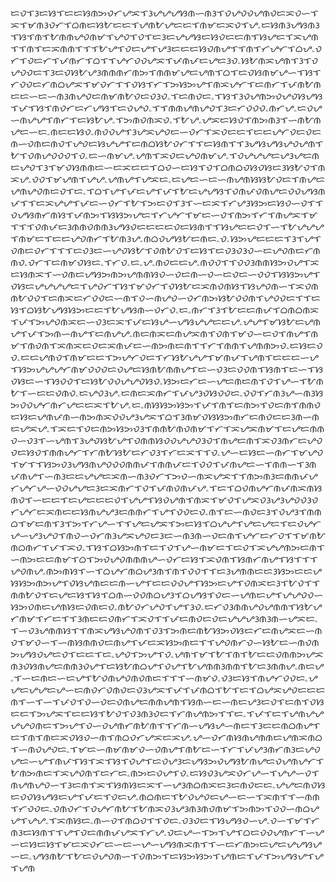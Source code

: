 ᜇᜏᜎᜂᜇᜐᜎᜇᜇᜐᜈᜅᜏᜆᜌᜁᜎᜂᜌᜌᜌᜐᜈᜑᜈᜂᜎᜏᜌᜏᜏᜌᜈᜏᜇᜁᜏᜑᜎᜁᜎᜋᜈᜂᜏᜆᜎᜊᜈᜇᜐᜀᜇᜇᜎᜌᜈᜀᜌᜇᜇᜎᜈᜋᜇᜁᜏᜎᜌۦᜇᜐᜈᜂᜌᜐᜈᜂᜎᜐᜎᜈᜎᜀᜈᜈᜌᜏᜈᜋᜎᜌᜏᜎᜏᜎᜇᜂᜇᜌᜌᜐᜇᜐᜏᜇᜇᜈᜎᜐᜌᜇᜎᜁᜌᜈᜎᜎᜈᜎᜇᜁᜈᜈᜎᜎᜎᜀᜌᜎᜏᜇᜌᜎᜌᜂᜇᜇᜇᜐᜏᜈᜌᜎᜎᜈᜎᜆᜌᜆᜎᜊᜌۦᜏᜆᜎᜏᜇᜆᜎᜉᜈᜆᜎᜊᜎᜎᜌᜆᜏᜏᜌᜁᜎᜉᜈᜉᜇᜌᜇᜂᜏۦᜐᜀᜈᜁᜌᜈᜎᜂᜎᜏᜌᜏᜏᜇᜎᜂᜇᜏᜐᜀᜌᜂᜈᜈᜈᜆᜈᜅᜎᜈᜈᜋᜌᜇᜌᜈᜎᜊᜎᜇᜏᜐᜈᜋᜌᜑᜎᜐᜎᜆᜏᜏᜇᜆᜈᜊᜌᜁᜎᜋᜏᜆᜎᜎᜏᜐᜎᜆᜎᜅᜐᜅᜌᜎᜈᜁᜌᜆᜎᜇᜈᜆᜎᜉᜈᜀᜈᜇᜇᜑᜇᜑᜈᜂᜈᜌᜏᜇᜈᜋᜈᜀᜏᜇᜏᜂᜏۦᜎᜇᜈᜏᜇۦᜎᜐᜎᜂᜏᜌᜈᜅᜏᜌᜏᜐᜌᜐᜎᜉᜎᜐᜎᜈᜏᜆᜇᜆᜌᜐᜎᜇᜏᜌᜏۦᜎᜎᜈᜈᜌᜈᜌᜏᜎᜂᜇᜆᜏᜏᜏۦᜈᜆᜌۦᜇᜏᜌᜑᜈᜌᜌᜎᜈᜆᜎᜇᜐᜀᜌۦᜎᜅᜈᜏᜈᜁᜏۦᜎᜀᜌۦᜌᜁᜇᜐᜏᜎᜈᜅᜈᜂᜎᜑᜈᜀᜈᜌᜇᜑᜇۦᜈᜇᜇᜐᜏۦᜈᜏᜏᜌᜎᜂᜌᜁᜌᜏᜇᜑᜏᜆᜎᜁᜏᜇᜇᜎᜇᜇᜌᜆᜏᜇᜏᜇᜈᜑᜏᜈᜇᜈᜏᜎᜌᜏᜇᜐᜌᜌᜎᜇᜈᜊᜐᜀᜏᜆᜎᜎᜇᜐᜈᜎᜎᜂᜌᜐᜌᜐᜌᜏᜌᜈᜎᜀᜎᜏᜈᜌᜏᜏᜏᜎᜏۦᜇᜑᜈᜋᜌۦᜌᜈᜎᜁᜏᜇᜌᜏᜈᜋᜌۦᜎᜏᜌᜌᜌᜇᜌᜂᜌᜇᜈᜇᜌᜏᜎᜂᜎᜋᜏᜐᜈᜈᜇᜑᜇᜁᜇᜇᜎᜊᜏᜑᜇᜐᜎᜏᜎᜊᜈᜊᜏᜐᜏᜐᜇᜂᜐᜀᜏᜎᜈᜁᜌۦᜏᜏᜎᜋᜌᜈᜎᜌᜌۦᜌᜈᜌᜎᜌᜁᜇۦᜇᜌᜇᜑᜇᜑᜈᜌᜈᜐᜐᜀᜏᜇᜎᜈᜌᜇᜌᜈᜌᜏᜈᜇᜏᜎᜇۦᜎᜊᜎᜌᜎᜉᜇᜌᜎᜉᜎᜀᜇᜌᜌᜐᜎᜏᜈᜉᜏᜈᜌᜇᜏᜏᜌᜐᜈᜉᜎᜎᜇᜁᜌᜌᜎᜉᜇᜑᜏᜆᜎᜀᜎᜅᜇᜏᜎᜂᜎᜑᜇᜁᜎᜆᜌᜂᜐᜅᜇᜐᜏᜑᜏᜎᜎᜏᜌᜐᜈᜆᜈᜐᜎᜉᜈᜅᜎᜐᜐᜅᜌᜇᜎᜆᜌᜆᜎᜋᜇᜑᜏᜎᜈᜅᜎᜆᜎᜈᜌᜁᜎᜋᜎᜎᜎᜏᜈᜉᜇᜂᜈᜈᜏᜈᜈᜂᜌᜐᜏᜇᜇᜇᜇᜏᜇᜐᜈᜎᜎᜐᜌᜇᜇᜏᜎᜑᜎᜀᜌᜌᜌᜎᜈᜋᜇᜎᜇᜇᜌᜏᜈᜆᜎᜀᜈᜂᜌۦᜈᜊᜏᜌᜐᜀᜇᜈᜇۦᜏۦᜐᜅᜌᜇᜇᜇᜎᜂᜎᜌᜎᜏᜈᜇᜏᜆᜎᜎᜎᜇᜏᜂᜇᜑᜌᜏᜐᜀᜎᜏᜈᜀᜏᜎᜇᜐᜎᜇᜏᜂᜏᜂᜏᜑᜇᜌᜏᜈᜇᜆᜈᜈᜏۦᜏᜆᜎᜇᜈᜋᜏᜐᜇۦᜎᜆᜏۦᜇۦᜌۦᜈᜏᜇᜇᜌۦᜈᜏᜏᜎᜎᜏᜏᜂᜈᜈᜐᜅᜏᜌᜎᜁᜇᜐᜈᜁᜎᜑᜏᜈᜇᜌᜐᜅᜈᜅᜌᜈᜈᜐᜏᜑᜏᜇᜈᜑᜏᜑᜇᜏᜇᜑᜏᜏᜎᜐᜐᜅᜌᜎᜏᜐᜇᜌᜌᜌᜌᜇᜎᜌᜏᜆᜎᜐᜎᜋᜏᜆᜎᜏᜐᜀᜇᜁᜈᜏᜈᜐᜎᜐᜌᜏᜈᜑᜎᜁᜏᜈᜈᜀᜏᜏᜎᜇᜈᜁᜇᜆᜏᜏᜇᜑᜈᜎᜏᜑᜈᜌᜏᜑᜏᜆᜈᜅᜐᜀᜏᜏᜈᜎᜌᜏᜏᜇᜎᜎᜇᜐᜎᜊᜐᜀᜌᜐᜐᜅᜇᜇᜎᜀᜌᜐᜈᜑᜏᜆᜏۦᜇۦᜈᜆᜎᜂᜎᜀᜇᜇᜈᜉᜎᜊᜈᜊᜈᜁᜎᜉᜎᜅᜌᜏᜈᜁᜇᜑᜏᜂᜇᜁᜎᜉᜇᜐᜌᜑᜌᜐᜌᜌᜇᜇᜌۦᜌᜌᜎᜋᜐᜀᜇᜌᜈᜌᜎᜉᜎᜅᜈᜑᜈᜌᜎᜇᜈᜌᜌۦᜈᜇᜈᜁᜇᜈᜌᜁᜈᜎᜏᜈᜎᜋᜏᜑᜇᜏᜎᜈᜌᜎᜈᜋᜎᜈᜏᜈᜎᜁᜈᜁᜇᜏᜇᜁᜈᜉᜇᜑᜈᜅᜈᜇᜈᜎᜎᜆᜎᜈᜈᜎᜌᜈᜈᜅᜏۦᜇᜐᜇᜏᜏۦᜇᜇᜌᜈᜏᜎᜈᜋᜇᜇᜎᜅᜌᜆᜏᜇᜎᜆᜐᜀᜌᜌᜎᜋᜈᜉᜎᜌᜈᜎᜇᜇᜇᜑᜌᜎᜐᜅᜌᜌᜌᜆᜈᜋᜏᜏᜏᜇᜏᜌᜇᜐᜈᜀᜈᜈᜌᜎᜇᜑᜏᜂᜇᜏᜏᜈᜎᜐᜈᜎᜇᜑᜎᜐᜏᜐᜇᜑᜎᜐᜏᜏᜎᜇᜐᜀᜏᜏᜌᜌᜏᜐᜏۦᜐᜅᜇᜆᜇᜑᜌᜇᜈᜇᜈᜎᜏᜎᜌᜑᜎᜀᜈᜀᜎᜑᜇᜇᜏᜈᜏۦᜇᜌᜏᜂᜌۦᜇᜈᜇᜁᜈᜆᜎᜉᜌᜂᜏᜐᜏᜏᜇۦᜏᜏᜎᜆᜈᜂᜌᜑᜈᜂᜐᜅᜏᜏᜌᜆᜈᜆᜌᜇᜇᜁᜎᜀᜌۦᜇۦᜈᜐᜐᜅᜐᜅᜎᜉᜎᜈᜎᜇᜈᜅᜎᜏᜇᜈᜎᜈᜈᜏᜇᜐᜇᜌᜈᜉᜈᜑᜈᜅᜈᜁᜏᜏᜌᜂᜌᜁᜎᜊᜎᜂᜈᜋᜏᜐᜐᜅᜈᜆᜇᜈᜏᜇᜇᜂᜈᜑᜈᜇᜌᜁᜌۦᜎᜁᜇᜎᜏᜇᜈᜅᜐᜅᜏᜂᜎᜈᜈᜀᜈᜏᜈᜋᜎᜆᜎᜁᜌᜁᜈᜋᜎᜇᜌᜇᜈᜈᜏᜑᜏᜂᜎᜑᜌᜈᜎᜂᜌᜏᜐᜀᜌᜎᜏᜈᜈᜐᜏᜏᜌᜌᜏᜂᜏᜎᜈᜌᜇᜈᜎᜁᜏᜂᜈᜆᜇᜌᜏᜏᜇᜐᜏᜎᜈᜈᜌᜆᜎᜆᜈᜀᜐᜀᜇᜆᜏᜂᜎᜆᜇᜁᜎᜎᜏۦᜌᜑᜇᜐᜇᜑᜈᜆᜎᜋᜌᜏᜎᜋᜎᜎᜐᜅᜏᜂᜌᜐᜈᜌᜏᜏᜏᜈᜈᜉᜎᜈᜈᜉᜇᜎᜏᜏᜎᜉᜈᜌᜇᜑᜎᜈᜈᜑᜎᜂᜈᜉᜈᜌᜎᜑᜈᜂᜇᜇᜌᜌᜇᜁᜈᜑᜈᜂᜏᜆᜎᜅᜏᜑᜈᜁᜌᜁᜎᜎᜈᜅᜈᜂᜇᜈᜈᜉᜌᜆᜌᜆᜌᜑᜏᜏᜌᜌᜇᜂᜇᜁᜈᜆᜎᜏᜎᜉᜈᜏᜈᜉᜌۦᜎᜇᜎᜊᜏᜈᜌᜆᜈᜉᜈᜁᜈᜐᜈᜏᜎᜑᜇᜇᜎᜇᜌᜇᜇᜇᜏᜎᜌᜌᜎᜐᜏᜌᜈᜎᜈᜁᜎᜋᜏᜎᜌᜁᜏᜂᜌᜂᜌᜏᜏᜂᜏᜆᜌᜆᜇᜁᜈᜇᜇᜐᜈᜌᜌᜂᜇᜈᜈᜆᜎᜌᜎᜏᜏᜇᜏۦᜈᜎᜇᜑᜈᜏᜇᜂᜎᜏᜌᜂᜎᜈᜈᜊᜎᜋᜇᜈᜎᜂᜎᜅᜎᜆᜌᜑᜎᜎᜌᜇᜌᜁᜎᜅᜇᜐᜎᜊᜌᜌᜎᜌᜇᜌᜇᜎᜇᜏᜌᜆᜌᜑᜌᜂᜌᜏᜎᜈᜏᜑᜏᜆᜈᜂᜌᜁᜌᜏᜇᜂᜇᜑᜈᜂᜈᜑᜏᜇᜈᜎᜌᜆᜇᜆᜏᜎᜎᜋᜈᜀᜈᜊᜈᜆᜎᜉᜎᜁᜏۦᜎᜐᜎᜊᜐᜅᜈᜎᜇᜎᜏᜎᜌᜑᜈᜋᜇᜎᜇᜏᜎᜁᜌᜌᜈᜅᜇᜈᜎᜑᜈᜅᜇᜇᜈᜋᜎᜊᜎᜅᜏᜌᜏᜈᜈᜈᜌᜑᜏᜆᜇᜐᜎᜁᜏᜈᜎᜐᜈᜆᜈᜌᜎᜐᜎᜎᜎᜌᜏᜈᜌۦᜈᜅᜈᜐᜎᜑᜎᜊᜌᜆᜈᜊᜌᜂᜈᜎᜈᜎᜏᜏᜎᜎᜇᜂᜌᜈᜈᜇᜇᜂᜐᜅᜇᜇᜌᜐᜐᜅᜈᜅᜌᜎᜏᜐᜌᜈᜇᜇᜈᜑᜌᜎᜇᜇᜏᜏᜌᜎᜐᜅᜇᜌᜎᜏᜈᜁᜇᜂᜎᜀᜏᜎᜎᜈᜈᜀᜏᜎᜇᜌᜇᜐᜎᜐᜎᜊᜈᜑᜏᜏᜈᜊᜌᜂᜎᜊᜌᜐᜎᜏᜇᜑᜌᜈᜇᜌᜎᜌᜌᜏᜏᜑᜐᜅᜏᜈᜇᜌᜈᜐᜇᜏᜈᜇᜏۦᜈᜀᜏᜆᜌᜏᜎᜌᜎᜂᜏۦᜇᜆᜏᜂᜈᜈᜌᜏᜌᜈᜈᜎᜐᜀᜌᜆᜈᜋᜎᜆᜇᜎᜎᜂᜈᜇᜇᜏᜈᜆᜎᜁᜏᜎᜎᜉᜇᜈᜏᜇᜏᜇᜌᜌᜌᜂᜈᜂᜈᜑᜌᜁᜇۦᜎᜑᜏᜂᜌᜈᜈᜐᜎᜎᜈᜁᜌᜐᜌᜏᜈᜎᜏᜂᜎᜅᜈᜇᜈᜀᜐᜅᜏᜐᜇᜆᜇᜈᜌᜁᜇᜑᜈᜏᜎᜋᜏᜑᜎᜑᜈᜐᜈᜈᜏᜇᜈᜌᜎᜉᜇᜁᜐᜅᜈᜇᜎᜎᜌᜏᜈᜆᜏᜑᜐᜀᜇᜑᜈᜏᜈᜅᜌᜐᜏᜌᜇᜏᜎᜇᜇᜎᜇۦᜌᜏᜎᜅᜌᜎᜏۦᜌᜈᜎᜋᜎᜀᜎᜈᜎᜀᜇᜇᜏᜈᜈᜅᜌᜁᜈᜂᜏᜐᜈᜌᜇᜈᜈᜂᜏᜌᜎᜇᜐᜀᜈᜊᜌᜎᜏᜌᜎᜀᜌᜈᜈᜂᜈᜈᜎᜀᜇᜂᜈᜈᜌۦᜈᜇᜌۦᜎᜑᜇᜈᜇᜑᜇᜌᜎᜀᜏᜈᜌᜏᜈᜏᜈᜇᜎᜎᜎᜑᜈᜋᜏۦᜏᜂᜇᜐᜎᜈᜌᜆᜏᜏᜇۦᜌᜌᜇᜌᜌᜇᜌᜑᜇᜈᜏᜆᜏᜈᜏᜇᜏᜂᜌᜁᜎᜉᜎᜉᜈᜊᜎᜀᜎᜇᜎᜊᜌᜁᜌᜏᜇᜇᜇᜈᜎᜑᜎᜑᜎᜉᜏᜎᜏᜑᜏᜇᜏᜈᜌᜇᜈᜈᜌᜈᜎᜐᜈᜑᜇᜑᜈᜇᜌᜂᜇᜏᜎᜇᜈᜎᜏᜐᜇᜇᜎᜅᜌᜁᜎᜇᜇᜐᜎᜀᜏᜎᜏᜂᜈᜂᜏᜇᜎᜆᜈᜌᜈᜅᜎᜎᜇۦᜎᜉᜎᜇᜎᜌᜈᜌᜌᜌᜌᜏᜈᜇᜎᜅᜌᜎᜏᜑᜏᜌᜈᜆᜈᜀᜈᜎᜎᜆᜈᜑᜌᜐᜌᜑᜈᜇᜎᜂᜇᜇᜈᜊᜈᜌᜎᜇᜎᜈᜎᜈᜇᜁᜏᜐᜏᜑᜈᜎᜈᜊᜏᜆᜌᜁᜇᜁᜌۦᜌᜑᜏᜆᜈᜐᜈᜌᜈᜈᜇᜌᜈᜁᜈᜊᜎᜑᜈᜏᜌᜏᜇۦᜎᜋᜇᜑᜈᜋᜈᜋᜏᜑᜏᜈᜌᜎᜈᜀᜇᜑᜎᜆᜎᜉᜌᜂᜈᜆᜈᜂᜇᜌᜏᜌᜇᜑᜌᜎᜈᜉᜎᜐᜎᜁᜎᜐᜎᜏᜌᜎᜇᜏᜌᜂᜇᜌᜐᜅᜏᜌᜐᜀᜈᜌᜇᜏᜌᜈᜌᜆᜎᜀᜈᜅᜈᜇᜎᜁᜌᜏᜈᜎᜇᜆᜇۦᜈᜅᜇᜏᜌᜎᜏۦᜇᜐᜏᜂᜌᜁᜏᜆᜌᜑᜎᜌᜌᜑᜏᜎᜈᜌᜈᜌᜏᜑᜎᜂᜇᜈᜎᜁᜎᜐᜈᜐᜇᜁᜎᜑᜌᜂᜈᜊᜈᜁᜇᜂᜇᜈᜏᜇᜇۦᜌᜌᜇᜈᜏᜐᜇᜏᜏᜐᜌᜐᜇᜌᜎᜉᜇᜎᜏᜇᜌۦᜈᜊᜈᜇᜎᜀᜏᜌᜏᜇᜌᜑᜇᜑᜎᜁᜈᜎᜎᜑᜈᜈᜎᜆᜏᜏᜇۦᜏᜈᜏᜆᜎᜏᜌᜆᜈᜀᜎᜀᜈᜁᜏᜂᜌᜂᜈᜂᜈᜏᜈᜋᜎᜅᜈᜅᜎᜏᜏᜑᜈᜊᜌᜌᜎᜌᜌۦᜎᜁᜈᜐᜇۦᜈᜑᜏᜎᜈᜊᜏᜎᜎᜏᜇۦᜏᜂᜏᜇᜎᜐᜌᜐᜏᜑᜌۦᜏᜑᜎᜋᜎᜆᜈᜂᜇᜐᜈᜎᜎᜌᜎᜏᜇᜈᜈᜉᜌᜁᜎᜆᜌۦᜏᜇᜌᜑᜎᜅᜎᜌᜎᜊᜇᜏᜏᜌᜈᜆᜎᜑᜌᜑᜇᜐᜇᜐᜎᜋᜇᜁᜏᜆᜇᜑᜇᜑᜌᜑᜌᜐᜈᜁᜈᜎᜎᜑᜇᜆᜈᜅᜇᜌᜇᜌᜌᜐᜌᜑᜇۦᜌᜐᜈᜀᜎᜀᜇᜏᜌᜏᜈᜑᜎᜏᜈᜅᜎᜇᜐᜅᜐᜅᜎᜌᜈᜇᜎᜉᜎᜅᜌᜐᜌᜎᜌᜎᜌᜈ
